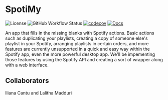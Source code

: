 # SpotiMy
![License](https://img.shields.io/github/license/lmadduri/spotimy)
![GitHub Workflow Status](https://img.shields.io/github/workflow/status/lmadduri/spotimy/CI)
[![codecov](https://codecov.io/gh/lmadduri/spotimy/branch/master/graph/badge.svg)](https://codecov.io/gh/lmadduri/spotimy)
[![Docs](https://img.shields.io/readthedocs/spotimy.svg)](https://spotimy.readthedocs.io/en/latest/)

An app that fills in the missing blanks with Spotify actions. Basic actions such as duplicating your playlists, creating a copy of someone else's playlist in your Spotify, arranging playlists in certain orders, and more features are currently unsupported in a quick and easy way within the Spotify app, even the more powerful desktop app. We'll be impementing those features by using the Spotify API and creating a sort of wrapper along with a web interface.

## Collaborators

Iliana Cantu and Lalitha Madduri